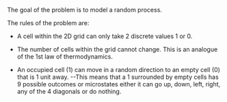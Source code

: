 The goal of the problem is to model a random process.

The rules of the problem are:
- A cell within the 2D grid can only take 2 discrete values 1 or 0.

- The number of cells within the grid cannot change. This is an analogue of the 1st law of thermodynamics. 

- An occupied cell (1) can move in a random direction to an empty cell (0) that is 1 unit away. 
--This means that a 1 surrounded by empty cells has 9 possible outcomes or microstates either it can go up, down, left, right, any of the 4 diagonals or do nothing. 
